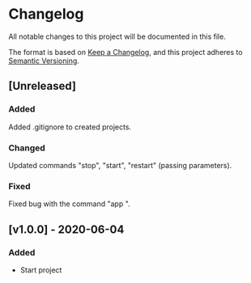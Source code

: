 # Changelog
All notable changes to this project will be documented in this file.

The format is based on [Keep a Changelog](https://keepachangelog.com/en/1.0.0/),
and this project adheres to [Semantic Versioning](https://semver.org/spec/v2.0.0.html).

## [Unreleased]
### Added
Added .gitignore to created projects.

### Changed
Updated commands "stop", "start", "restart" (passing parameters).

### Fixed
Fixed bug with the command "app <shell-command>".

## [v1.0.0] - 2020-06-04
### Added
- Start project